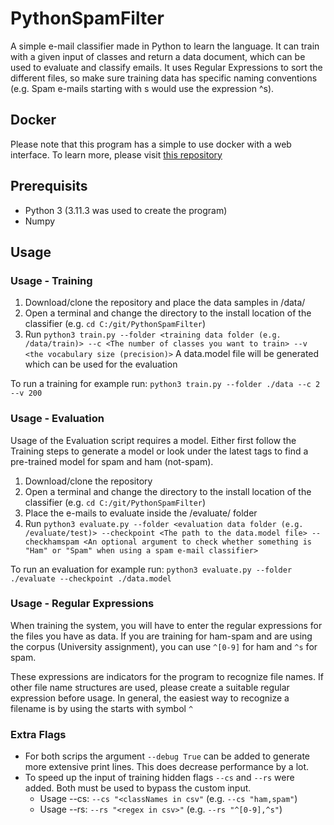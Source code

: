 # PythonSpamFilter

A simple e-mail classifier made in Python to learn the language.
It can train with a given input of classes and return a data document, which can be used to evaluate and classify emails.
It uses Regular Expressions to sort the different files, so make sure training data has specific naming conventions (e.g. Spam e-mails starting with s would use the expression ^s).

## Docker
Please note that this program has a simple to use docker with a web interface. To learn more, please visit [this repository](https://github.com/callmetyy/pythonspamfilter_docker)

## Prerequisits

- Python 3 (3.11.3 was used to create the program)
- Numpy

## Usage

### Usage - Training

1. Download/clone the repository and place the data samples in /data/
2. Open a terminal and change the directory to the install location of the classifier (e.g. `cd C:/git/PythonSpamFilter`)
3. Run `python3 train.py --folder <training data folder (e.g. /data/train)> --c <The number of classes you want to train> --v <the vocabulary size (precision)>` 
A data.model file will be generated which can be used for the evaluation

To run a training for example run: `python3 train.py --folder ./data --c 2 --v 200`

### Usage - Evaluation
Usage of the Evaluation script requires a model. Either first follow the Training steps to generate a model or look under the latest tags to find a pre-trained model for spam and ham (not-spam).

1. Download/clone the repository
1. Open a terminal and change the directory to the install location of the classifier (e.g. `cd C:/git/PythonSpamFilter`)
2. Place the e-mails to evaluate inside the /evaluate/ folder
3. Run `python3 evaluate.py --folder <evaluation data folder (e.g. /evaluate/test)> --checkpoint <The path to the data.model file> --checkhamspam <An optional argument to check whether something is "Ham" or "Spam" when using a spam e-mail classifier>`

To run an evaluation for example run: `python3 evaluate.py --folder ./evaluate --checkpoint ./data.model`

### Usage - Regular Expressions

When training the system, you will have to enter the regular expressions for the files you have as data. If you are training for ham-spam and are using the corpus (University assignment), you can use `^[0-9]` for ham and `^s` for spam. 

These expressions are indicators for the program to recognize file names. If other file name structures are used, please create a suitable regular expression before usage. In general, the easiest way to recognize a filename is by using the starts with symbol `^`

### Extra Flags
- For both scrips the argument `--debug True` can be added to generate more extensive print lines. This does decrease performance by a lot.
- To speed up the input of training hidden flags `--cs` and `--rs` were added. Both must be used to bypass the custom input.
  - Usage --cs: `--cs "<classNames in csv"` (e.g. `--cs "ham,spam"`)
  - Usage --rs: `--rs "<regex in csv>"` (e.g. `--rs "^[0-9],^s"`)
